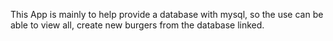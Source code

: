 This App is mainly to help provide a database with mysql, so the use can be able to view all, create new burgers from the database linked.